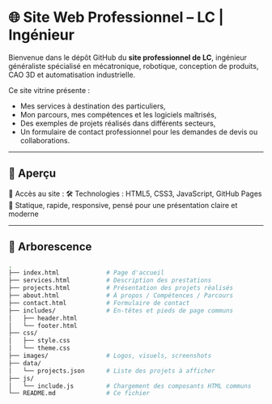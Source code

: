 # 🌐 Site Web Professionnel – LC | Ingénieur

Bienvenue dans le dépôt GitHub du **site professionnel de LC**, ingénieur généraliste spécialisé en mécatronique, robotique, conception de produits, CAO 3D et automatisation industrielle.

Ce site vitrine présente :
- Mes services à destination des particuliers,
- Mon parcours, mes compétences et les logiciels maîtrisés,
- Des exemples de projets réalisés dans différents secteurs,
- Un formulaire de contact professionnel pour les demandes de devis ou collaborations.

---

## 🚀 Aperçu

📍 Accès au site :
🛠️ Technologies : HTML5, CSS3, JavaScript, GitHub Pages  
📄 Statique, rapide, responsive, pensé pour une présentation claire et moderne

---

## 🧩 Arborescence

```bash
.
├── index.html             # Page d'accueil
├── services.html          # Description des prestations
├── projects.html          # Présentation des projets réalisés
├── about.html             # À propos / Compétences / Parcours
├── contact.html           # Formulaire de contact
├── includes/              # En-têtes et pieds de page communs
│   ├── header.html
│   └── footer.html
├── css/
│   ├── style.css
│   └── theme.css
├── images/                # Logos, visuels, screenshots
├── data/
│   └── projects.json      # Liste des projets à afficher
├── js/
│   └── include.js         # Chargement des composants HTML communs
└── README.md              # Ce fichier
